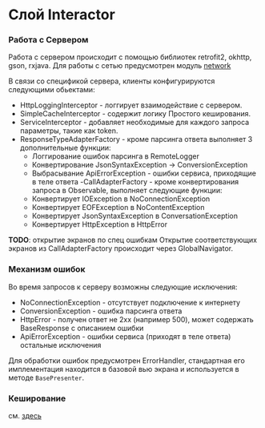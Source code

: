 # Слой Interactor

### Работа с Сервером

Работа с сервером происходит с помощью библиотек retrofit2, okhttp, gson, rxjava.
Для работы с сетью предусмотрен модуль [network](../network/README.md)

В связи со спецификой сервера, клиенты конфигурируются следующими обьектами:
- HttpLoggingInterceptor - логгирует взаимодействие с сервером.
- SimpleCacheInterceptor - содержит логику Простого кеширования.
- ServiceInterceptor - добавляет необходимые для каждого запроса параметры, такие как token.
- ResponseTypeAdapterFactory - кроме парсинга ответа выполняет 3 дополнительные функции:
   - Логгирование ошибок парсинга в RemoteLogger
   - Конвертирование JsonSyntaxException -> ConversionException
   - Выбрасывание ApiErrorException - ошибки сервиса, приходящие в теле ответа
-CallAdapterFactory - кроме конвертирования запроса в Observable, выполняет следующие функции:
    - Конвертирует IOException в NoConnectionException
    - Конвертирует EOFException в NoContentException
    - Конвертирует JsonSyntaxException в ConversationException
    - Конвертирует HttpException в HttpError

**TODO**: открытие экранов по спец ошибкам
Открытие соответствующих экранов из CallAdapterFactory происходит через GlobalNavigator.

### Механизм ошибок

Во время запросов к серверу возможны следующие исключения:
- NoConnectionException - отсутствует подключение к интернету
- ConversionException - ошибка парсинга ответа
- HttpError - получен ответ не 2xx (например 500), может содержать BaseResponse
c описанием ошибки
- ApiErrorException - ошибки сервиса (приходят в теле ответа)
остальные исключения

Для обработки ошибок предусмотрен ErrorHandler,
стандартная его имплементация находится в базовой вью экрана и
используется в методе `BasePresenter`.

### Кеширование
cм. [здесь](../network/README.md)
